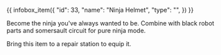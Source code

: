 {{ infobox_item({
	"id": 33,
	"name": "Ninja Helmet",
	"type": "",
}) }}

Become the ninja you've always wanted to be. Combine with black robot parts and somersault circuit for pure ninja mode.

Bring this item to a repair station to equip it.